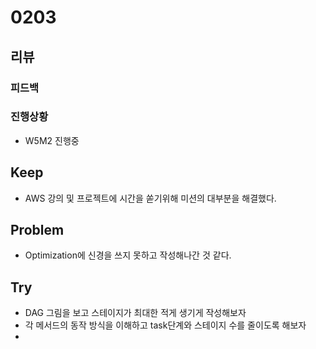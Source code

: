 # 0203
## 리뷰
### 피드백
### 진행상황
- W5M2 진행중
## Keep
- AWS 강의 및 프로젝트에 시간을 쏟기위해 미션의 대부분을 해결했다.
## Problem
- Optimization에 신경을 쓰지 못하고 작성해나간 것 같다.
## Try
- DAG 그림을 보고 스테이지가 최대한 적게 생기게 작성해보자
- 각 메서드의 동작 방식을 이해하고 task단계와 스테이지 수를 줄이도록 해보자
- 